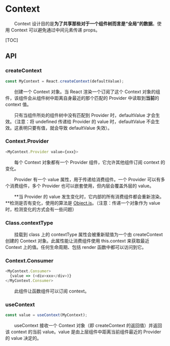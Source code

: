 # Context

&emsp;&emsp;Context 设计目的是**为了共享那些对于一个组件树而言是“全局”的数据**。使用 Context 可以避免通过中间元素传递 props。

[TOC]

## API

### createContext

```javascript
const MyContext = React.createContext(defaultValue);
```

&emsp;&emsp;创建一个 Context 对象。当 React 渲染一个订阅了这个 Context 对象的组件，该组件会从组件树中距离自身最近的那个匹配的 Provider 中读取到**当前**的 context 值。

&emsp;&emsp;只有当组件所处的组件树中没有匹配到 Provider 时，defaultValue 才会生效。（注意：将 undefined 传递给 Provider 的 value 时，defaultValue 不会生效。这表明只要有值，就会导致 defaultValue 失效）。

### Context.Provider

```javascript
<MyContext.Provider value={xxx}>
```

&emsp;&emsp;每个 Context 对象都有一个 Provider 组件，它允许其他组件订阅 context 的变化。

&emsp;&emsp;Provider 有一个 value 属性，用于传递给消费组件。一个 Provider 可以有多个消费组件，多个 Provider 也可以嵌套使用，但内层会覆盖外层的 value。

&emsp;&emsp;**当 Provider 的 value 发生变化时，它内部的所有消费组件都会重新渲染。**检测是否有变化，使用的算法是 [Object.is](https://developer.mozilla.org/zh-CN/docs/Web/JavaScript/Reference/Global_Objects/Object/is)。（注意：传递一个对象作为 value 时，检测变化的方式会有一些问题）

### Class.contextType

&emsp;&emsp;挂载到 class 上的 contextType 属性会被重新赋值为一个由 createContext 创建的 Context 对象。此属性能让消费组件使用 this.context 来获取最近 Context 上的值。任何生命周期、包括 render 函数中都可以访问到它。

### Context.Consumer

```javascript
<MyContext.Consumer>
  {value => (<div>xxx</div>)}
</MyContext.Consumer>
```

&emsp;&emsp;此组件让函数组件可以订阅 context。

### useContext

```javascript
const value = useContext(MyContext);
```

&emsp;&emsp;useContext 接收一个 Context 对象（即 createContext 的返回值）并返回该 context 的当前 value。value 是由上层组件中距离当前组件最近的 Provider 的 value 决定的。